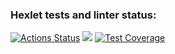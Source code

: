### Hexlet tests and linter status:
[![Actions Status](https://github.com/AlekRing/frontend-project-lvl2/workflows/hexlet-check/badge.svg)](https://github.com/AlekRing/frontend-project-lvl2/actions)
<a href="https://codeclimate.com/github/AlekRing/frontend-project-lvl2/maintainability"><img src="https://api.codeclimate.com/v1/badges/d480b9a9e76a7b04f74a/maintainability" /></a>
[![Test Coverage](https://api.codeclimate.com/v1/badges/d480b9a9e76a7b04f74a/test_coverage)](https://codeclimate.com/github/AlekRing/frontend-project-lvl2/test_coverage)